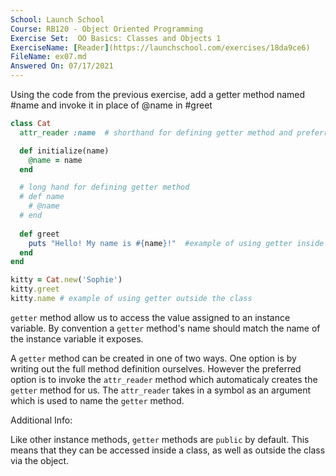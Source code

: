 ```yaml
---
School: Launch School  
Course: RB120 - Object Oriented Programming  
Exercise Set:  OO Basics: Classes and Objects 1  
ExerciseName: [Reader](https://launchschool.com/exercises/18da9ce6)  
FileName: ex07.md  
Answered On: 07/17/2021  
---
```


Using the code from the previous exercise, add a getter method named #name and invoke it in place of @name in #greet

```ruby
class Cat  
  attr_reader :name  # shorthand for defining getter method and preferred way.

  def initialize(name)
    @name = name
  end

  # long hand for defining getter method
  # def name
    # @name
  # end  
  
  def greet
    puts "Hello! My name is #{name}!"  #example of using getter inside the class.
  end
end

kitty = Cat.new('Sophie')
kitty.greet
kitty.name # example of using getter outside the class
```

`getter` method allow us to access the value assigned to an instance variable. By convention a `getter` method's name should match the name of the instance variable it exposes.

A `getter` method can be created in one of two ways.  One option is by writing out the full method definition ourselves.  However the preferred option is to invoke the `attr_reader` method which automaticaly creates the `getter` method for us.  The `attr_reader` takes in a symbol as an argument which is used to name the `getter` method.

Additional Info:

Like other instance methods, `getter` methods are `public` by default.  This means that they can be accessed inside a class, as well as outside the class via the object.